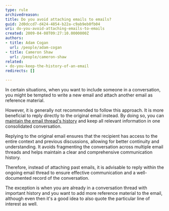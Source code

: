 ```yaml
---
type: rule
archivedreason: 
title: Do you avoid attaching emails to emails?
guid: 2d0dccd7-d424-4854-b22a-c9ab9eb0fb04
uri: do-you-avoid-attaching-emails-to-emails
created: 2009-04-08T09:27:10.0000000Z
authors:
- title: Adam Cogan
  url: /people/adam-cogan
- title: Cameron Shaw
  url: /people/cameron-shaw
related:
- do-you-keep-the-history-of-an-email
redirects: []

---
```


In certain situations, when you want to include someone in a conversation, you might be tempted to write a new email and attach another email as reference material.

However, it is generally not recommended to follow this approach. It is more beneficial to reply directly to the original email instead. By doing so, you can [maintain the email thread's history](/do-you-keep-the-history-of-an-email) and keep all relevant information in one consolidated conversation.
 
<!--endintro-->

Replying to the original email ensures that the recipient has access to the entire context and previous discussions, allowing for better continuity and understanding. It avoids fragmenting the conversation across multiple email threads and helps maintain a clear and comprehensive communication history.

Therefore, instead of attaching past emails, it is advisable to reply within the ongoing email thread to ensure effective communication and a well-documented record of the conversation. 

The exception is when you are already in a conversation thread with important history and you want to add more reference material to the email, although even then it's a good idea to also quote the particular line of interest as well.
